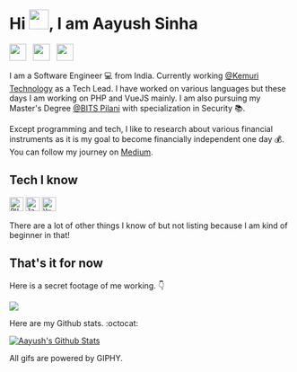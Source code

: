 # Hi <a href="http://www.aayushsinha.com/"><img src="https://media.giphy.com/media/hvRJCLFzcasrR4ia7z/giphy.gif" width="35px"></a>, I am Aayush Sinha

<a href="https://www.linkedin.com/in/aayushsinha/"><img src="https://img.shields.io/badge/-@aayushsinha-blue?style=flat&logo=Linkedin&logoColor=white&link=https://www.linkedin.com/in/aayushsinha/" height="30"/></a> &nbsp;
<a href="https://aayusharyan.medium.com/"><img src="https://img.shields.io/badge/-@aayusharyan-000000?style=flat&logo=Medium&logoColor=white&link=https://aayusharyan.medium.com/" height="30"/></a> &nbsp;
<a href="https://www.instagram.com/yush.dev/"><img src="https://img.shields.io/badge/-@yush.dev-purple?style=flat&logo=Instagram&logoColor=white&link=https://www.instagram.com/yush.dev/" height="30"/></a> &nbsp;
<!-- <a href="https://www.youtube.com/aayushsinhaofficial"><img src="https://img.shields.io/badge/-@aayushsinhaofficial-c14438?style=flat&logo=Youtube&logoColor=white&link=https://www.youtube.com/aayushsinhaofficial" height="30"/></a> -->


I am a Software Engineer :computer: from India. Currently working [@Kemuri Technology](https://kemuri.in/) as a Tech Lead. I have worked on various languages but these days I am working on PHP and VueJS mainly. I am also pursuing my Master's Degree [@BITS Pilani](https://www.bits-pilani.ac.in/) with specialization in Security :books:.

Except programming and tech, I like to research about various financial instruments as it is my goal to become financially independent one day :moneybag:. You can follow my journey on [Medium](https://aayusharyan.medium.com/).
<!-- and [YouTube](https://www.youtube.com/aayushsinhaofficial). -->

## Tech I know
<code><img title="PHP" height="25" src="https://www.php.net/images/logos/php-logo-bigger.png"></code>
<code><img title="Java" height="25" src="https://upload.wikimedia.org/wikipedia/en/3/30/Java_programming_language_logo.svg"></code>
<code><img title="VueJS" height="25" src="https://upload.wikimedia.org/wikipedia/commons/9/95/Vue.js_Logo_2.svg"></code>

There are a lot of other things I know of but not listing because I am kind of beginner in that!

<!-- Past Projects showcase -->

<!--
**aayusharyan/aayusharyan** is a ✨ _special_ ✨ repository because its `README.md` (this file) appears on your GitHub profile.

Here are some ideas to get you started:

- 🔭 I’m currently working on ...
- 🌱 I’m currently learning ...
- 👯 I’m looking to collaborate on ...
- 🤔 I’m looking for help with ...
- 💬 Ask me about ...
- 📫 How to reach me: ...
- 😄 Pronouns: ...
- ⚡ Fun fact: ...
-->

## That's it for now
Here is a secret footage of me working. :point_down:

<img src="https://media1.giphy.com/media/Uv0VUrAT6FtMQ/giphy.gif" />

Here are my Github stats. :octocat:

[![Aayush's Github Stats](https://github-readme-stats.vercel.app/api?username=aayusharyan&show_icons=true&theme=tokyonight&private=true)](https://github-readme-stats.vercel.app/api?username=aayusharyan&show_icons=true&theme=tokyonight&private=true)

All gifs are powered by GIPHY.
